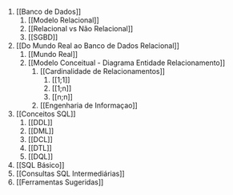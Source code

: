 1. [[Banco de Dados]]
	1. [[Modelo Relacional]]
	2. [[Relacional vs Não Relacional]] 
	3. [[SGBD]]
2. [[Do Mundo Real ao Banco de Dados Relacional]]
	1. [[Mundo Real]]
	2. [[Modelo Conceitual - Diagrama Entidade Relacionamento]]
		1. [[Cardinalidade de Relacionamentos]]
			1. [[1;1]]
			2. [[1;n]]
			3. [[n;n]]
		2. [[Engenharia de Informaçao]]
3. [[Conceitos SQL]]
	1. [[DDL]]
	2. [[DML]]
	3. [[DCL]]
	4. [[DTL]]
	5. [[DQL]]
4. [[SQL Básico]]
5. [[Consultas SQL Intermediárias]]
6. [[Ferramentas Sugeridas]]
